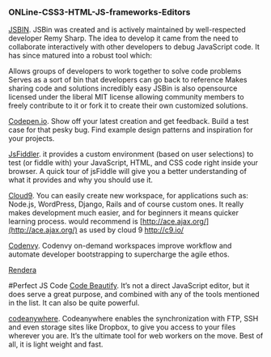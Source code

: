 ### ONLine-CSS3-HTML-JS-frameworks-Editors


[JSBIN](http://jsbin.com/?html,js,output). JSBin was created and is actively maintained by well-respected developer Remy Sharp. The idea to develop it came from the need to collaborate interactively with other developers to debug JavaScript code. It has since matured into a robust tool which:

Allows groups of developers to work together to solve code problems
Serves as a sort of bin that developers can go back to reference
Makes sharing code and solutions incredibly easy
JSBin is also opensource licensed under the liberal MIT license allowing community members to freely contribute to it or fork it to create their own customized solutions.

[Codepen.io](http://codepen.io/MathieuRichard/pen/HAgnm). Show off your latest creation and get feedback. Build a test case for that pesky bug. Find example design patterns and inspiration for your projects.

[JsFiddler](https://jsfiddle.net/). it provides a custom environment (based on user selections) to test (or fiddle with) your JavaScript, HTML, and CSS code right inside your browser. A quick tour of jsFiddle will give you a better understanding of what it provides and why you should use it.

[Cloud9](https://c9.io/).  You can easily create new workspace, for applications such as: Node.js, WordPress, Django, Rails and of course custom ones. It really makes development much easier, and for beginners it means quicker learning process.  would recommend is [http://ace.ajax.org/](http://ace.ajax.org/) as used by cloud 9 http://c9.io/ 

[Codenvy](https://codenvy.com/). Codenvy on-demand workspaces improve workflow and automate developer bootstrapping to supercharge the agile ethos.

[Rendera](http://rendera.herokuapp.com/)

#Perfect JS Code
[Code Beautify](http://codebeautify.org/). It’s not a direct JavaScript editor, but it does serve a great purpose, and combined with any of the tools mentioned in the list. It can also be quite powerful.

[codeanywhere](https://codeanywhere.com/). Codeanywhere enables the synchronization with FTP, SSH and even storage sites like Dropbox, to give you access to your files wherever you are. It’s the ultimate tool for web workers on the move. Best of all, it is light weight and fast.
